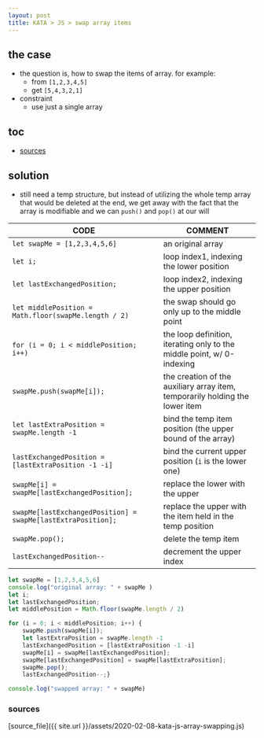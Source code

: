```yaml
---
layout: post
title: KATA > JS > swap array items
---
```

## the case	
* the question is, how to swap the items of array. for example:
    * from `[1,2,3,4,5]`
    * get `[5,4,3,2,1]`
* constraint
    * use just a single array

## toc
<!-- TOC -->

- [sources](#sources)

<!-- /TOC -->

## solution
* still need a temp structure, but instead of utilizing the whole temp array that would be deleted at the end, we get away with the fact that the array is modifiable and we can `push()` and `pop()` at our will


CODE                                                         | COMMENT
-------------------------------------------------------------|-----------------------------------------------------------------------------
`let swapMe = [1,2,3,4,5,6]`                                 | an original array
`let i;`                                                     | loop index1, indexing the lower position
`let lastExchangedPosition;`                                 | loop index2, indexing the upper position
`let middlePosition = Math.floor(swapMe.length / 2)`         | the swap should go only up to the middle point
`for (i = 0; i < middlePosition; i++)`                       | the loop definition, iterating only to the middle point, w/ 0-indexing
`swapMe.push(swapMe[i]);`                                    | the creation of the auxiliary array item, temporarily holding the lower item
`let lastExtraPosition = swapMe.length -1`                   | bind the temp item position (the upper bound of the array)
`lastExchangedPosition = [lastExtraPosition -1 -i]`          | bind the current upper position (`i` is the lower one)
`swapMe[i] = swapMe[lastExchangedPosition];`                 | replace the lower with the upper
`swapMe[lastExchangedPosition] = swapMe[lastExtraPosition];` | replace the upper with the item held in the temp position
`swapMe.pop();`                                              | delete the temp item
`lastExchangedPosition--`                                    | decrement the upper index

```js
let swapMe = [1,2,3,4,5,6]
console.log("original array: " + swapMe )
let i;
let lastExchangedPosition;
let middlePosition = Math.floor(swapMe.length / 2)

for (i = 0; i < middlePosition; i++) {
    swapMe.push(swapMe[i]);
    let lastExtraPosition = swapMe.length -1
    lastExchangedPosition = [lastExtraPosition -1 -i]
    swapMe[i] = swapMe[lastExchangedPosition];
    swapMe[lastExchangedPosition] = swapMe[lastExtraPosition];
    swapMe.pop();
    lastExchangedPosition--;}

console.log("swapped array: " + swapMe)
``` 

### sources
[source_file]({{ site.url }}/assets/2020-02-08-kata-js-array-swapping.js)